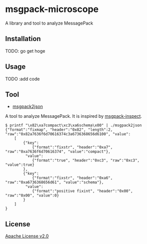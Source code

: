 # msgpack-microscope

A library and tool to analyze MessagePack

## Installation
TODO: go get hoge

## Usage
TODO :add code

## Tool
* [msgpack2json](cmd/msgpack2json/README.md)

A tool to analyze MessagePack. It is inspired by [msgpack-inspect](https://github.com/tagomoris/msgpack-inspect).
```
$ printf "\x82\xa7compact\xc3\xa6schema\x00" | ./msgpack2json
{"format":"fixmap", "header":"0x82", "length":2, "raw":"0x82a7636f6d70616374c3a6736368656d6100", "value":
    [
        {"key":
            {"format":"fixstr", "header":"0xa7", "raw":"0xa7636f6d70616374", "value":"compact"},
         "value":
            {"format":"true", "header":"0xc3", "raw":"0xc3", "value":true}
        },
        {"key":
            {"format":"fixstr", "header":"0xa6", "raw":"0xa6736368656d61", "value":"schema"},
         "value":
            {"format":"positive fixint", "header":"0x00", "raw":"0x00", "value":0}
        }
    ]
}
```

## License

[Apache License v2.0](https://www.apache.org/licenses/LICENSE-2.0)
